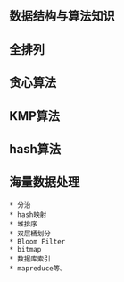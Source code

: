 ## 数据结构与算法知识
             
      
## 全排列

## 贪心算法

## KMP算法

## hash算法
    
## 海量数据处理
    
    * 分治
    * hash映射
    * 堆排序
    * 双层桶划分
    * Bloom Filter
    * bitmap
    * 数据库索引
    * mapreduce等。